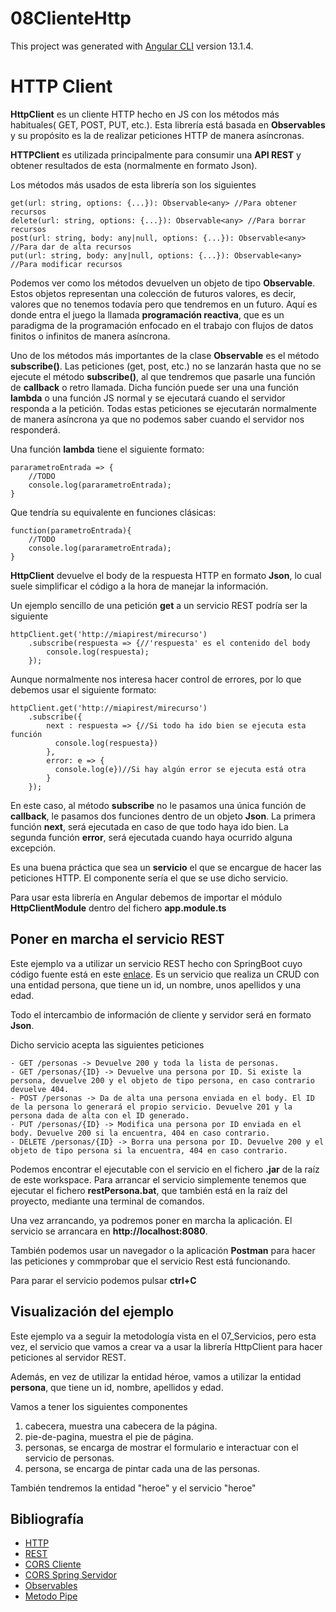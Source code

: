 # 08ClienteHttp

This project was generated with [Angular CLI](https://github.com/angular/angular-cli) version 13.1.4.

# HTTP Client

**HttpClient** es un cliente HTTP hecho en JS con los métodos más habituales( GET, POST, PUT, etc.). Esta librería está basada en **Observables** y su propósito es la de realizar peticiones HTTP de manera asíncronas. 

**HTTPClient** es utilizada principalmente para consumir una **API REST** y obtener resultados de esta (normalmente en formato Json).

Los métodos más usados de esta librería son los siguientes

    get(url: string, options: {...}): Observable<any> //Para obtener recursos
    delete(url: string, options: {...}): Observable<any> //Para borrar recursos
    post(url: string, body: any|null, options: {...}): Observable<any> //Para dar de alta recursos
    put(url: string, body: any|null, options: {...}): Observable<any> //Para modificar recursos

Podemos ver como los métodos devuelven un objeto de tipo **Observable**. Estos objetos representan una colección de futuros valores, es decir, valores que no tenemos todavía pero que tendremos en un futuro. Aquí es donde entra el juego la llamada **programación reactiva**, que es un paradigma de la programación enfocado en el trabajo con flujos de datos finitos o infinitos de manera asíncrona.

Uno de los métodos más importantes de la clase **Observable** es el método **subscribe()**. Las peticiones (get, post, etc.) no se lanzarán hasta que no se ejecute el método **subscribe()**, al que tendremos que pasarle una función de **callback** o retro llamada. Dicha función puede ser una una función **lambda** o una función JS normal y se ejecutará cuando el servidor responda a la petición. Todas estas peticiones se ejecutarán normalmente de manera asíncrona ya que no podemos saber cuando el servidor nos responderá.

Una función **lambda** tiene el siguiente formato:

    pararametroEntrada => {
        //TODO
        console.log(pararametroEntrada);
    }

Que tendría su equivalente en funciones clásicas:

    function(parametroEntrada){
        //TODO
        console.log(pararametroEntrada);
    }

**HttpClient** devuelve el body de la respuesta HTTP en formato **Json**, lo cual suele simplificar el código a la hora de manejar la información.

Un ejemplo sencillo de una petición **get** a un servicio REST podría ser la siguiente

    httpClient.get('http://miapirest/mirecurso')
        .subscribe(respuesta => {//'respuesta' es el contenido del body
            console.log(respuesta);
        });

Aunque normalmente nos interesa hacer control de errores, por lo que debemos usar el siguiente formato:

    httpClient.get('http://miapirest/mirecurso')
        .subscribe({
            next : respuesta => {//Si todo ha ido bien se ejecuta esta función
              console.log(respuesta}) 
            },
            error: e => {
              console.log(e})//Si hay algún error se ejecuta está otra
            }
        });

En este caso, al método **subscribe** no le pasamos una única función de **callback**, le pasamos dos funciones dentro de un objeto **Json**. La primera función **next**, será ejecutada en caso de que todo haya ido bien. La segunda función **error**, será ejecutada cuando haya ocurrido alguna excepción.

Es una buena práctica que sea un **servicio** el que se encargue de hacer las peticiones HTTP. El componente sería el que se use dicho servicio.

Para usar esta librería en Angular debemos de importar el módulo **HttpClientModule** dentro del fichero **app.module.ts**

## Poner en marcha el servicio REST

Este ejemplo va a utilizar un servicio REST hecho con SpringBoot cuyo código fuente está en este [enlace](https://github.com/fdepablo/WorkspaceJava/tree/master/27_SpringBootRestJpaData). Es un servicio que realiza un CRUD con una entidad persona, que tiene un id, un nombre, unos apellidos y una edad.

Todo el intercambio de información de cliente y servidor será en formato **Json**.

Dicho servicio acepta las siguientes peticiones

    - GET /personas -> Devuelve 200 y toda la lista de personas.
    - GET /personas/{ID} -> Devuelve una persona por ID. Si existe la persona, devuelve 200 y el objeto de tipo persona, en caso contrario devuelve 404.
    - POST /personas -> Da de alta una persona enviada en el body. El ID de la persona lo generará el propio servicio. Devuelve 201 y la persona dada de alta con el ID generado.
    - PUT /personas/{ID} -> Modifica una persona por ID enviada en el body. Devuelve 200 si la encuentra, 404 en caso contrario.
    - DELETE /personas/{ID} -> Borra una persona por ID. Devuelve 200 y el objeto de tipo persona si la encuentra, 404 en caso contrario.

Podemos encontrar el ejecutable con el servicio en el fichero **.jar** de la raíz de este workspace. Para arrancar el servicio simplemente tenemos que ejecutar el fichero **restPersona.bat**, que también está en la raíz del proyecto, mediante una terminal de comandos.

Una vez arrancando, ya podremos poner en marcha la aplicación. El servicio se arrancara en **http://localhost:8080**.

También podemos usar un navegador o la aplicación **Postman** para hacer las peticiones y commprobar que el servicio Rest está funcionando.

Para parar el servicio podemos pulsar **ctrl+C**

## Visualización del ejemplo

Este ejemplo va a seguir la metodología vista en el 07_Servicios, pero esta vez, el servicio que vamos a crear va a usar la librería HttpClient para hacer peticiones al servidor REST.

Además, en vez de utilizar la entidad héroe, vamos a utilizar la entidad **persona**, que tiene un id, nombre, apellidos y edad.

Vamos a tener los siguientes componentes

1. cabecera, muestra una cabecera de la página.
2. pie-de-pagina, muestra el pie de página.
3. personas, se encarga de mostrar el formulario e interactuar con el servicio de personas.
4. persona, se encarga de pintar cada una de las personas.

También tendremos la entidad "heroe" y el servicio "heroe"

## Bibliografía

- [HTTP](https://es.wikipedia.org/wiki/Protocolo_de_transferencia_de_hipertexto)
- [REST](https://es.wikipedia.org/wiki/Transferencia_de_Estado_Representacional)
- [CORS Cliente](https://www.stackhawk.com/blog/angular-cors-guide-examples-and-how-to-enable-it/)
- [CORS Spring Servidor](https://www.arquitecturajava.com/spring-rest-cors-y-su-configuracion/)
- [Observables](https://medium.com/@mayrarodriguez/conozcamos-los-observables-15ee9e7c5aa9)
- [Metodo Pipe](https://www.tektutorialshub.com/angular/angular-observable-pipe/#:~:text=The%20pipe%20method%20of%20the,or%20as%20an%20instance%20method.)
